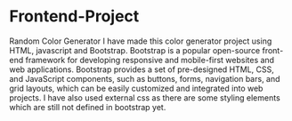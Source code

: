 # Frontend-Project
Random Color Generator
I have made this color generator project using HTML, javascript and Bootstrap. Bootstrap is a popular open-source front-end framework for developing responsive and mobile-first websites and web applications. Bootstrap provides a set of pre-designed HTML, CSS, and JavaScript components, such as buttons, forms, navigation bars, and grid layouts, which can be easily customized and integrated into web projects. 
I have also used external css as there are some styling elements which are still not defined in bootstrap yet.
